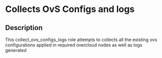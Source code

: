 # Collects OvS Configs and logs

## Description

This collect_ovs_configs_logs role attempts to collects all the existing ovs configurations applied in required overcloud nodes as well as logs generated

```
